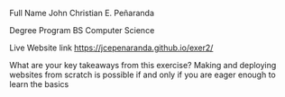 Full Name
    John Christian E. Peñaranda
    
Degree Program
    BS Computer Science
    
Live Website link
    https://jcepenaranda.github.io/exer2/
    
What are your key takeaways from this exercise?
    Making and deploying websites from scratch is possible if and only if you are eager enough to learn the basics
